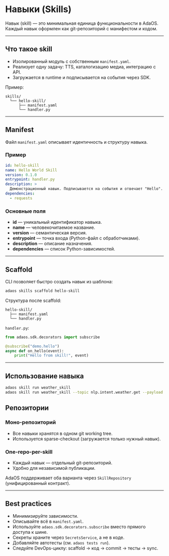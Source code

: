 # Навыки (Skills)

Навык (skill) — это минимальная единица функциональности в AdaOS.  
Каждый навык оформлен как git-репозиторий с манифестом и кодом.

---

## Что такое skill

- Изолированный модуль с собственным `manifest.yaml`.  
- Реализует одну задачу: TTS, каталогизацию медиа, интеграцию с API.  
- Загружается в runtime и подписывается на события через SDK.  

Пример:  

```text
skills/
  └── hello-skill/
      ├── manifest.yaml
      └── handler.py
````

---

## Manifest

Файл `manifest.yaml` описывает идентичность и структуру навыка.

### Пример

```yaml
id: hello-skill
name: Hello World Skill
version: 0.1.0
entrypoint: handler.py
description: >
  Демонстрационный навык. Подписывается на события и отвечает "Hello".
dependencies:
  - requests
```

### Основные поля

- **id** — уникальный идентификатор навыка.
- **name** — человекочитаемое название.
- **version** — семантическая версия.
- **entrypoint** — точка входа (Python-файл с обработчиками).
- **description** — описание назначения.
- **dependencies** — список Python-зависимостей.

---

## Scaffold

CLI позволяет быстро создать навык из шаблона:

```bash
adaos skills scaffold hello-skill
```

Структура после scaffold:

```text
hello-skill/
  ├── manifest.yaml
  └── handler.py
```

`handler.py`:

```python
from adaos.sdk.decorators import subscribe

@subscribe("demo.hello")
async def on_hello(event):
    print("Hello from skill!", event)
```

---

## Использование навыка

```bash
adaos skill run weather_skill
adaos skill run weather_skill --topic nlp.intent.weather.get --payload '{"city": "Berlin"}'
```

## Репозитории

### Моно-репозиторий

- Все навыки хранятся в одном git working tree.
- Используется sparse-checkout (загружается только нужный навык).

### One-repo-per-skill

- Каждый навык — отдельный git-репозиторий.
- Удобно для независимой публикации.

AdaOS поддерживает оба варианта через `SkillRepository` (унифицированный контракт).

---

## Best practices

- Минимизируйте зависимости.
- Описывайте всё в `manifest.yaml`.
- Используйте `adaos.sdk.decorators.subscribe` вместо прямого доступа к шине.
- Секреты храните через `SecretsService`, а не в коде.
- Добавляйте автотесты (см. `adaos tests run`).
- Следуйте DevOps-циклу: scaffold → код → commit → тесты → sync.
